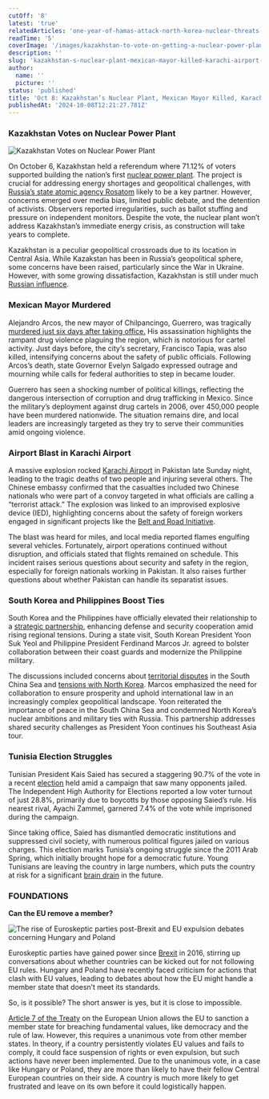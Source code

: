 ```yaml
---
cutOff: '8'
latest: 'true'
relatedArticles: 'one-year-of-hamas-attack-north-korea-nuclear-threats-hong-kong-surveillance'
readTime: '5'
coverImage: '/images/kazakhstan-to-vote-on-getting-a-nuclear-power-plant-YwMT.webp'
description: ''
slug: 'kazakhstan-s-nuclear-plant-mexican-mayor-killed-karachi-airport-blast'
author:
  name: ''
  picture: ''
status: 'published'
title: 'Oct 8: Kazakhstan’s Nuclear Plant, Mexican Mayor Killed, Karachi Airport Blast'
publishedAt: '2024-10-08T12:21:27.781Z'
---
```


### Kazakhstan Votes on Nuclear Power Plant

![Kazakhstan Votes on Nuclear Power Plant](/images/kazakhstan-to-vote-on-getting-a-nuclear-power-plant-E1Mj.webp)

On October 6, Kazakhstan held a referendum where 71.12% of voters supported building the nation’s first [nuclear power plant](https://www.rferl.org/a/astana-nuclear-kazakh/33148851.html). The project is crucial for addressing energy shortages and geopolitical challenges, with [Russia’s state atomic agency Rosatom](https://abcnews.go.com/International/wireStory/kazakhstan-faces-legacy-soviet-weapons-testing-referendum-nuclear-114538102) likely to be a key partner. However, concerns emerged over media bias, limited public debate, and the detention of activists. Observers reported irregularities, such as ballot stuffing and pressure on independent monitors. Despite the vote, the nuclear plant won’t address Kazakhstan’s immediate energy crisis, as construction will take years to complete.

Kazakhstan is a peculiar geopolitical crossroads due to its location in Central Asia. While Kazakstan has been in Russia’s geopolitical sphere, some concerns have been raised, particularly since the War in Ukraine. However, with some growing dissatisfaction, Kazakhstan is still under much [Russian influence](https://www.chathamhouse.org/2024/02/russias-influence-kazakhstan-increasing-despite-war-ukraine).

### Mexican Mayor Murdered

Alejandro Arcos, the new mayor of Chilpancingo, Guerrero, was tragically [murdered just six days after taking office.](https://www.bbc.com/news/articles/c8dj0833g99o) His assassination highlights the rampant drug violence plaguing the region, which is notorious for cartel activity. Just days before, the city’s secretary, Francisco Tapia, was also killed, intensifying concerns about the safety of public officials. Following Arcos’s death, state Governor Evelyn Salgado expressed outrage and mourning while calls for federal authorities to step in became louder. 

Guerrero has seen a shocking number of political killings, reflecting the dangerous intersection of corruption and drug trafficking in Mexico. Since the military’s deployment against drug cartels in 2006, over 450,000 people have been murdered nationwide. The situation remains dire, and local leaders are increasingly targeted as they try to serve their communities amid ongoing violence.

### Airport Blast in Karachi Airport

A massive explosion rocked [Karachi Airport](https://www.dw.com/en/chinese-workers-killed-in-karachi-blast/a-70418754) in Pakistan late Sunday night, leading to the tragic deaths of two people and injuring several others. The Chinese embassy confirmed that the casualties included two Chinese nationals who were part of a convoy targeted in what officials are calling a “terrorist attack.” The explosion was linked to an improvised explosive device (IED), highlighting concerns about the safety of foreign workers engaged in significant projects like the [Belt and Road Initiative](https://multimedia.scmp.com/news/china/article/One-Belt-One-Road/pakistan.html).

The blast was heard for miles, and local media reported flames engulfing several vehicles. Fortunately, airport operations continued without disruption, and officials stated that flights remained on schedule. This incident raises serious questions about security and safety in the region, especially for foreign nationals working in Pakistan. It also raises further questions about whether Pakistan can handle its separatist issues. 

### South Korea and Philippines Boost Ties 

South Korea and the Philippines have officially elevated their relationship to a [strategic partnership](https://apnews.com/article/philippines-korea-yoon-marcos-security-strategic-07ff92e4f6030232739142a1829b2acb), enhancing defense and security cooperation amid rising regional tensions. During a state visit, South Korean President Yoon Suk Yeol and Philippine President Ferdinand Marcos Jr. agreed to bolster collaboration between their coast guards and modernize the Philippine military.

The discussions included concerns about [territorial disputes](https://www.cfr.org/global-conflict-tracker/conflict/territorial-disputes-south-china-sea) in the South China Sea and [tensions with North Korea](https://www.geopolitics.world/archives/one-year-of-hamas-attack-north-korea-nuclear-threats-hong-kong-surveillance). Marcos emphasized the need for collaboration to ensure prosperity and uphold international law in an increasingly complex geopolitical landscape. Yoon reiterated the importance of peace in the South China Sea and condemned North Korea’s nuclear ambitions and military ties with Russia. This partnership addresses shared security challenges as President Yoon continues his Southeast Asia tour.

### Tunisia Election Struggles

Tunisian President Kais Saied has secured a staggering 90.7% of the vote in a recent [election](https://thehill.com/homenews/ap/ap-international/ap-tunisias-president-saied-wins-landslide-reelection-after-cracking-down-on-opponents/) held amid a campaign that saw many opponents jailed. The Independent High Authority for Elections reported a low voter turnout of just 28.8%, primarily due to boycotts by those opposing Saied’s rule. His nearest rival, Ayachi Zammel, garnered 7.4% of the vote while imprisoned during the campaign.

Since taking office, Saied has dismantled democratic institutions and suppressed civil society, with numerous political figures jailed on various charges. This election marks Tunisia’s ongoing struggle since the 2011 Arab Spring, which initially brought hope for a democratic future. Young Tunisians are leaving the country in large numbers, which puts the country at risk for a significant [brain drain](https://www.france24.com/en/live-news/20241005-as-more-young-tunisians-look-away-from-politics-many-wish-to-live-abroad) in the future.

### FOUNDATIONS

**Can the EU remove a member?**

![The rise of Euroskeptic parties post-Brexit and EU expulsion debates concerning Hungary and Poland](/images/can-the-eu-remove-one-of-its-a-members--AzOD.webp)

Euroskeptic parties have gained power since [Brexit](https://www.bbc.com/news/uk-politics-32810887) in 2016, stirring up conversations about whether countries can be kicked out for not following EU rules. Hungary and Poland have recently faced criticism for actions that clash with EU values, leading to debates about how the EU might handle a member state that doesn’t meet its standards.

So, is it possible? The short answer is yes, but it is close to impossible. 

[Article 7 of the Treaty](https://www.europarl.europa.eu/topics/en/article/20180222STO98434/breaches-of-eu-values-how-the-eu-can-act-infographic) on the European Union allows the EU to sanction a member state for breaching fundamental values, like democracy and the rule of law. However, this requires a unanimous vote from other member states. In theory, if a country persistently violates EU values and fails to comply, it could face suspension of rights or even expulsion, but such actions have never been implemented. Due to the unanimous vote, in a case like Hungary or Poland, they are more than likely to have their fellow Central European countries on their side. A country is much more likely to get frustrated and leave on its own before it could logistically happen. 